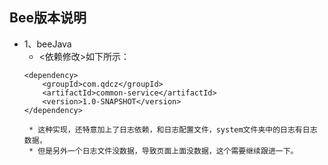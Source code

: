 ## Bee版本说明
 * 1、beeJava
    * <依赖修改>如下所示：
    ```
    <dependency>
		<groupId>com.qdcz</groupId>
		<artifactId>common-service</artifactId>
		<version>1.0-SNAPSHOT</version>
	</dependency>
    ```
        * 这种实现，还特意加上了日志依赖，和日志配置文件，system文件夹中的日志有日志数据，
        * 但是另外一个日志文件没数据，导致页面上面没数据，这个需要继续跟进一下。